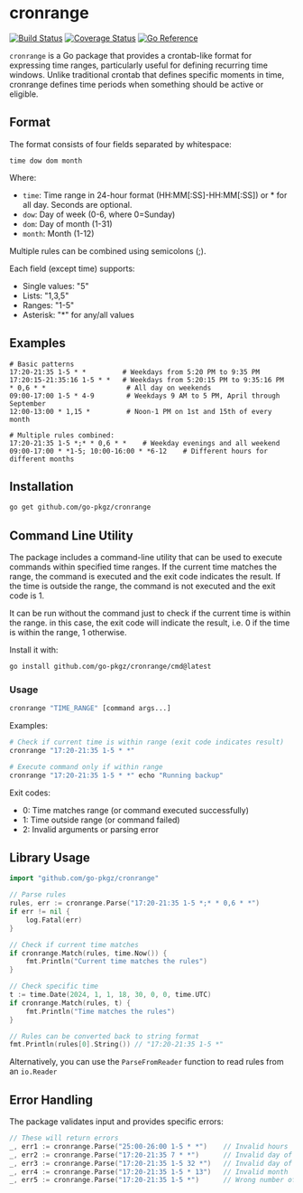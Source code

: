 # cronrange
[![Build Status](https://github.com/go-pkgz/cronrange/workflows/build/badge.svg)](https://github.com/go-pkgz/cronrange/actions) [![Coverage Status](https://coveralls.io/repos/github/go-pkgz/cronrange/badge.svg?branch=master)](https://coveralls.io/github/go-pkgz/cronrange?branch=master) [![Go Reference](https://pkg.go.dev/badge/github.com/go-pkgz/cronrange.svg)](https://pkg.go.dev/github.com/go-pkgz/cronrange)

`cronrange` is a Go package that provides a crontab-like format for expressing time ranges, particularly useful for defining recurring time windows. Unlike traditional crontab that defines specific moments in time, cronrange defines time periods when something should be active or eligible.

## Format

The format consists of four fields separated by whitespace:
```
time dow dom month
```

Where:
- `time`:  Time range in 24-hour format (HH:MM[:SS]-HH:MM[:SS]) or * for all day. Seconds are optional.
- `dow`:   Day of week (0-6, where 0=Sunday)
- `dom`:   Day of month (1-31)
- `month`: Month (1-12)

Multiple rules can be combined using semicolons (;).

Each field (except time) supports:
- Single values: "5"
- Lists:        "1,3,5"
- Ranges:       "1-5"
- Asterisk:     "*" for any/all values

## Examples

```
# Basic patterns
17:20-21:35 1-5 * *         # Weekdays from 5:20 PM to 9:35 PM
17:20:15-21:35:16 1-5 * *   # Weekdays from 5:20:15 PM to 9:35:16 PM
* 0,6 * *                    # All day on weekends
09:00-17:00 1-5 * 4-9        # Weekdays 9 AM to 5 PM, April through September
12:00-13:00 * 1,15 *         # Noon-1 PM on 1st and 15th of every month

# Multiple rules combined:
17:20-21:35 1-5 *;* * 0,6 * *    # Weekday evenings and all weekend
09:00-17:00 * *1-5; 10:00-16:00 * *6-12    # Different hours for different months
```

## Installation

```bash
go get github.com/go-pkgz/cronrange
```

## Command Line Utility

The package includes a command-line utility that can be used to execute commands within specified time ranges.
If the current time matches the range, the command is executed and the exit code indicates the result. If the time is outside the range, the command is not executed and the exit code is 1.

It can be run without the command just to check if the current time is within the range. in this case, the exit code will indicate the result, i.e. 0 if the time is within the range, 1 otherwise.

Install it with:

```bash
go install github.com/go-pkgz/cronrange/cmd@latest
```

### Usage

```bash
cronrange "TIME_RANGE" [command args...]
```

Examples:
```bash
# Check if current time is within range (exit code indicates result)
cronrange "17:20-21:35 1-5 * *"

# Execute command only if within range
cronrange "17:20-21:35 1-5 * *" echo "Running backup"
```

Exit codes:
- 0: Time matches range (or command executed successfully)
- 1: Time outside range (or command failed)
- 2: Invalid arguments or parsing error

## Library Usage

```go
import "github.com/go-pkgz/cronrange"

// Parse rules
rules, err := cronrange.Parse("17:20-21:35 1-5 *;* * 0,6 * *")
if err != nil {
    log.Fatal(err)
}

// Check if current time matches
if cronrange.Match(rules, time.Now()) {
    fmt.Println("Current time matches the rules")
}

// Check specific time
t := time.Date(2024, 1, 1, 18, 30, 0, 0, time.UTC)
if cronrange.Match(rules, t) {
    fmt.Println("Time matches the rules")
}

// Rules can be converted back to string format
fmt.Println(rules[0].String()) // "17:20-21:35 1-5 *"
```

Alternatively, you can use the `ParseFromReader` function to read rules from an `io.Reader`

## Error Handling

The package validates input and provides specific errors:
```go
// These will return errors
_, err1 := cronrange.Parse("25:00-26:00 1-5 * *")    // Invalid hours
_, err2 := cronrange.Parse("17:20-21:35 7 * *")      // Invalid day of week
_, err3 := cronrange.Parse("17:20-21:35 1-5 32 *")   // Invalid day of month
_, err4 := cronrange.Parse("17:20-21:35 1-5 * 13")   // Invalid month
_, err5 := cronrange.Parse("17:20-21:35 1-5 *")      // Wrong number of fields
```